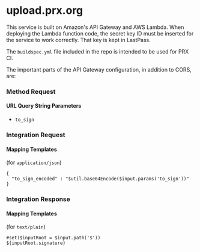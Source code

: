 # upload.prx.org

This service is built on Amazon's API Gateway and AWS Lambda. When deploying the Lambda function code, the secret key ID must be inserted for the service to work correctly. That key is kept in LastPass.

The `buildspec.yml` file included in the repo is intended to be used for PRX CI.

The important parts of the API Gateway configuration, in addition to CORS, are:

### Method Request

#### URL Query String Parameters

- `to_sign`

### Integration Request

#### Mapping Templates

(for `application/json`)

```
{
  "to_sign_encoded" : "$util.base64Encode($input.params('to_sign'))"
}
```

### Integration Response

#### Mapping Templates

(for `text/plain`)

```
#set($inputRoot = $input.path('$'))
${inputRoot.signature}
```

